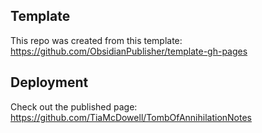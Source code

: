 
## Template
This repo was created from this template:
https://github.com/ObsidianPublisher/template-gh-pages

## Deployment
Check out the published page: https://github.com/TiaMcDowell/TombOfAnnihilationNotes
